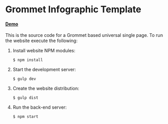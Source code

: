# Grommet Infographic Template

#### [Demo](https://grommet-infographic-hpe.herokuapp.com/)

This is the source code for a Grommet based universal single page. To run the website execute the following:

  1. Install website NPM modules:

      ```
      $ npm install
      ```

  2. Start the development server:

      ```
      $ gulp dev
      ```

  3. Create the website distribution:

      ```
      $ gulp dist
      ```

  4. Run the back-end server:

      ```
      $ npm start
      ```
